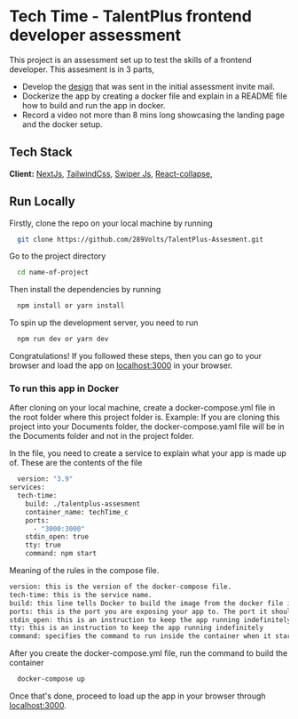 # Tech Time - TalentPlus frontend developer assessment

This project is an assessment set up to test the skills of a frontend developer. This assesment is in 3 parts,

- Develop the [design](https://www.figma.com/file/efaADvQRuRa9E7GOp8MvP3/Techtime?node-id=1476-4&t=xHjYypGtz6KzMYaO-0) that was sent in the initial assessment invite mail.
- Dockerize the app by creating a docker file and explain in a README file how to build and run the app in docker.
- Record a video not more than 8 mins long showcasing the landing page and the docker setup.

## Tech Stack

**Client:** [NextJs](https://nextjs.org/docs/getting-started), [TailwindCss](https://https://tailwindcss.com/docs/installation), [Swiper Js](https://https://https://swiperjs.com/react), [React-collapse](https://www.npmjs.com/package/react-collapse),

## Run Locally

Firstly, clone the repo on your local machine by running

```bash
  git clone https://github.com/289Volts/TalentPlus-Assesment.git
```

Go to the project directory

```bash
  cd name-of-project
```

Then install the dependencies by running

```bash
  npm install or yarn install
```

To spin up the development server, you need to run

```bash
  npm run dev or yarn dev
```

Congratulations! If you followed these steps, then you can go to your browser and load the app on [localhost:3000](https://localhost:3000) in your browser.

### To run this app in Docker

After cloning on your local machine, create a docker-compose.yml file in the root folder where this project folder is.
Example: If you are cloning this project into your Documents folder, the docker-compose.yaml file will be in the Documents folder and not in the project folder.

In the file, you need to create a service to explain what your app is made up of. These are the contents of the file

```bash
  version: "3.9"
services:
  tech-time:
    build: ./talentplus-assesment
    container_name: techTime_c 
    ports:
      - "3000:3000"
    stdin_open: true
    tty: true
    command: npm start
```

Meaning of the rules in the compose file.

```bash
version: this is the version of the docker-compose file.
tech-time: this is the service name.
build: this line tells Docker to build the image from the docker file in the app directory.
ports: this is the port you are exposing your app to. The port it should be mapped to which is the port number of the host
stdin_open: this is an instruction to keep the app running indefinitely
tty: this is an instruction to keep the app running indefinitely
command: specifies the command to run inside the container when it starts up. This will start your app.
```

After you create the docker-compose.yml file, run the command to build the container

```bash
  docker-compose up
```

Once that's done, proceed to load up the app in your browser through [localhost:3000](https://localhost:3000).
